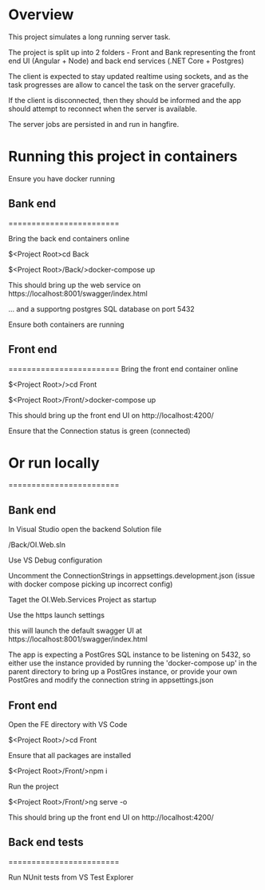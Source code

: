 
Overview
========================

This project simulates a long running server task.

The project is split up into 2 folders - Front and Bank representing the front end UI (Angular + Node) and back end services (.NET Core + Postgres)

The client is expected to stay updated realtime using sockets, and as the task progresses are allow to cancel the task on the server gracefully.

If the client is disconnected, then they should be informed and the app should attempt to reconnect when the server is available.

The server jobs are persisted in and run in hangfire. 


# Running this project in containers

Ensure you have docker running 


## Bank end
========================

Bring the back end containers online


$\<Project Root\>cd Back

$\<Project Root\>/Back/\>docker-compose up

This should bring up the web service on 
https://localhost:8001/swagger/index.html

... and a supportng postgres SQL database on
port 5432


Ensure both containers are running


## Front end

========================
Bring the front end container online


$\<Project Root\>/>cd Front

$\<Project Root\>/Front/>docker-compose up

This should bring up the front end UI on
http://localhost:4200/

Ensure that the Connection status is green (connected)


# Or run locally

========================

## Bank end

In Visual Studio open the backend Solution file

/Back/OI.Web.sln

Use VS Debug configuration

Uncomment the ConnectionStrings in appsettings.development.json (issue with docker compose picking up incorrect config)

Taget the OI.Web.Services Project as startup

Use the https launch settings

this will launch the default swagger UI at
https://localhost:8001/swagger/index.html

The app is expecting a PostGres SQL instance to be listening on 5432, so either
use the instance provided by running the 'docker-compose up' in the parent directory to bring up
a PostGres instance, or provide your own PostGres and modify the connection string in
appsettings.json

## Front end

Open the FE directory with VS Code

$\<Project Root\>/>cd Front

Ensure that all packages are installed

$\<Project Root\>/Front/>npm i

Run the project

$\<Project Root\>/Front/>ng serve -o

This should bring up the front end UI on
http://localhost:4200/


## Back end tests
========================

Run NUnit tests from VS Test Explorer




